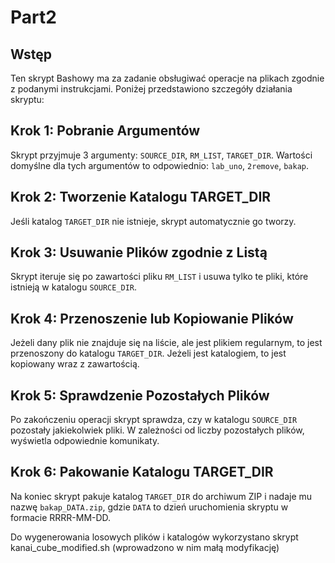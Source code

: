 # Part2

## Wstęp
Ten skrypt Bashowy ma za zadanie obsługiwać operacje na plikach zgodnie z podanymi instrukcjami. Poniżej przedstawiono szczegóły działania skryptu:

## Krok 1: Pobranie Argumentów
Skrypt przyjmuje 3 argumenty: `SOURCE_DIR`, `RM_LIST`, `TARGET_DIR`. Wartości domyślne dla tych argumentów to odpowiednio: `lab_uno`, `2remove`, `bakap`.

## Krok 2: Tworzenie Katalogu TARGET_DIR
Jeśli katalog `TARGET_DIR` nie istnieje, skrypt automatycznie go tworzy.

## Krok 3: Usuwanie Plików zgodnie z Listą
Skrypt iteruje się po zawartości pliku `RM_LIST` i usuwa tylko te pliki, które istnieją w katalogu `SOURCE_DIR`.

## Krok 4: Przenoszenie lub Kopiowanie Plików
Jeżeli dany plik nie znajduje się na liście, ale jest plikiem regularnym, to jest przenoszony do katalogu `TARGET_DIR`. Jeżeli jest katalogiem, to jest kopiowany wraz z zawartością.

## Krok 5: Sprawdzenie Pozostałych Plików
Po zakończeniu operacji skrypt sprawdza, czy w katalogu `SOURCE_DIR` pozostały jakiekolwiek pliki. W zależności od liczby pozostałych plików, wyświetla odpowiednie komunikaty.

## Krok 6: Pakowanie Katalogu TARGET_DIR
Na koniec skrypt pakuje katalog `TARGET_DIR` do archiwum ZIP i nadaje mu nazwę `bakap_DATA.zip`, gdzie `DATA` to dzień uruchomienia skryptu w formacie RRRR-MM-DD.

Do wygenerowania losowych plików i katalogów wykorzystano skrypt kanai_cube_modified.sh (wprowadzono w nim małą modyfikację)
